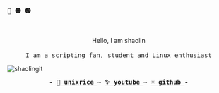  <p align="left"><b><samp>🔴 🟡 🟢</samp></b></p>
 <br>

 <p align="center">
      Hello, I am shaolin<br>
      <br>
      <samp>I am a scripting fan, student and Linux enthusiast<br></samp>
  </p>


<img src="https://github-readme-stats.vercel.app/api?bg_color=12131c&icon_color=afcee0&title_color=d1d1d1&text_color=d1d1d1&border_color=00000000&username=shaolingit&show_icons=true&locale=en&hide=contribs" alt="shaolingit" align="center" text-align="center">
<br>
<p align="center"><b><samp> -
 <a href="https://www.reddit.com/r/unixporn">🌙 unixrice </a>
 ~
 <a href="https://youtube.com/channel/UCOQHLm32PksPNSgt6te0SLQ"> ✨ youtube </a>
 ~
 <a href="https://github.com/shaolingit"> ☀️ github </a>
 - </samp></b></p>

<br>
